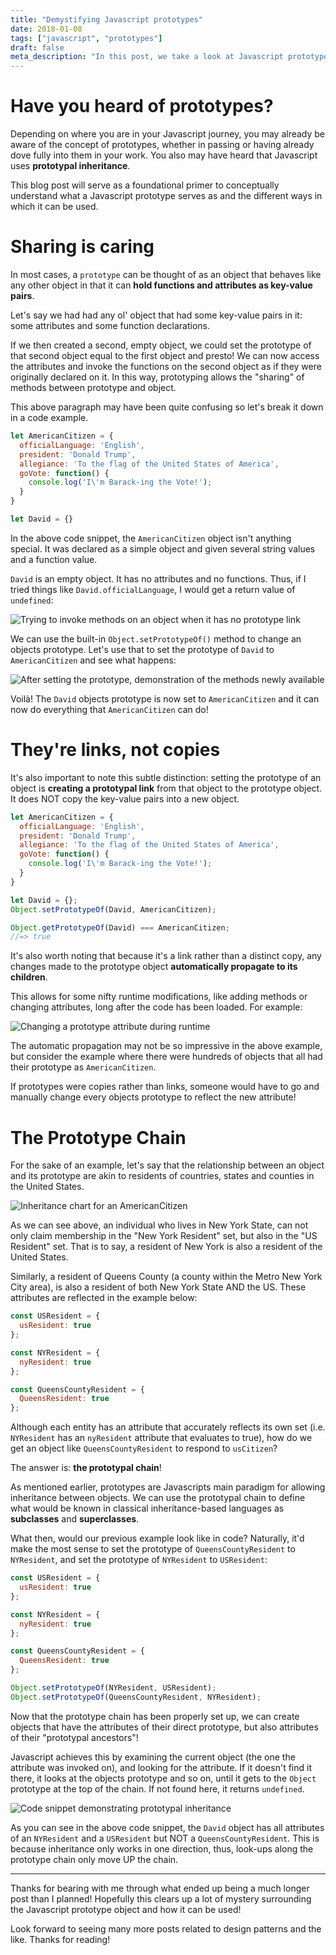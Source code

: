 ```yaml
---
title: "Demystifying Javascript prototypes"
date: 2018-01-08
tags: ["javascript", "prototypes"]
draft: false
meta_description: "In this post, we take a look at Javascript prototypes and what exactly they are, how to get to them and why they're important in the eventual discussion of Object-oriented design."
---
```


# Have you heard of prototypes?
Depending on where you are in your Javascript journey, you may already be aware
of the concept of prototypes, whether in passing or having already dove fully into
them in your work. You also may have heard that Javascript uses
__prototypal inheritance__.

This blog post will serve as a foundational primer to conceptually understand
what a Javascript prototype serves as and the different ways in which it
can be used.

# Sharing is caring
In most cases, a `prototype` can be thought of as an object that behaves like any
other object in that it can __hold functions and attributes as key-value pairs__.

Let's say we had had any ol' object that had some key-value pairs in it: some
attributes and some function declarations.

If we then created a second, empty object, we could set the prototype of that
second object equal to the first object and presto! We can now access the
attributes and invoke the functions on the second object as if they were
originally declared on it. In this way, prototyping allows the "sharing" of methods
between prototype and object.

This above paragraph may have been quite confusing so let's break it down in a
code example.

```javascript
let AmericanCitizen = {
  officialLanguage: 'English',
  president: 'Donald Trump',
  allegiance: 'To the flag of the United States of America',
  goVote: function() {
    console.log('I\'m Barack-ing the Vote!');
  }
}

let David = {}
```
In the above code snippet, the `AmericanCitizen` object isn't anything special.
It was declared as a simple object and given several string values and a function
value.

`David` is an empty object. It has no attributes and no functions. Thus, if I
tried things like `David.officialLanguage`, I would get a return value of
`undefined`:

![Trying to invoke methods on an object when it has no prototype link](https://i.imgur.com/iDWQ3eZ.png)

We can use the built-in `Object.setPrototypeOf()` method to change an objects
prototype. Let's use that to set the prototype of `David` to `AmericanCitizen`
and see what happens:

![After setting the prototype, demonstration of the methods newly available](https://i.imgur.com/Ev5QIc1.png)

Voilà! The `David` objects prototype is now set to `AmericanCitizen` and it can
now do everything that `AmericanCitizen` can do!

# They're links, not copies
It's also important to note this subtle distinction: setting the prototype
of an object is __creating a prototypal link__ from that object to the prototype
object. It does NOT copy the key-value pairs into a new object.

```javascript
let AmericanCitizen = {
  officialLanguage: 'English',
  president: 'Donald Trump',
  allegiance: 'To the flag of the United States of America',
  goVote: function() {
    console.log('I\'m Barack-ing the Vote!');
  }
}

let David = {};
Object.setPrototypeOf(David, AmericanCitizen);

Object.getPrototypeOf(David) === AmericanCitizen;
//=> true
```

It's also worth noting that because it's a link rather than a distinct copy, any
changes made to the prototype object __automatically propagate to its children__.

This allows for some nifty runtime modifications, like adding methods or changing
attributes, long after the code has been loaded. For example:

![Changing a prototype attribute during runtime](https://i.imgur.com/tyWFJ5q.png)

The automatic propagation may not be so impressive in the above example, but consider
the example where there were hundreds of objects that all had their prototype as
`AmericanCitizen`.

If prototypes were copies rather than links, someone would have to go and
manually change every objects prototype to reflect the new attribute!

# The Prototype Chain
For the sake of an example, let's say that the relationship between an object
and its prototype are akin to residents of countries, states and counties in the
United States.

![Inheritance chart for an AmericanCitizen](https://i.imgur.com/80a87ww.png)

As we can see above, an individual who lives in New York State, can not only
claim membership in the "New York Resident" set, but also in the "US Resident"
set. That is to say, a resident of New York is also a resident of the United
States.

Similarly, a resident of Queens County (a county within the Metro New York City
area), is also a resident of both New York State AND the US. These attributes
are reflected in the example below:

```javascript
const USResident = {
  usResident: true
};

const NYResident = {
  nyResident: true
};

const QueensCountyResident = {
  QueensResident: true
};
```

Although each entity has an attribute that accurately reflects its own set (i.e.
`NYResident` has an `nyResident` attribute that evaluates to true), how do we get
an object like `QueensCountyResident` to respond to `usCitizen`?

The answer is: __the prototypal chain__!

As mentioned earlier, prototypes are Javascripts main paradigm for allowing
inheritance between objects. We can use the prototypal chain to define what would
be known in classical inheritance-based languages as __subclasses__ and
__superclasses__.

What then, would our previous example look like in code? Naturally, it'd make the most sense to set
the prototype of `QueensCountyResident` to `NYResident`, and set the prototype
of `NYResident` to `USResident`:

```javascript
const USResident = {
  usResident: true
};

const NYResident = {
  nyResident: true
};

const QueensCountyResident = {
  QueensResident: true
};

Object.setPrototypeOf(NYResident, USResident);
Object.setPrototypeOf(QueensCountyResident, NYResident);
```

Now that the prototype chain has been properly set up, we can create objects that
have the attributes of their direct prototype, but also attributes of their
"prototypal ancestors"!

Javascript achieves this by examining the current object (the one the attribute
was invoked on), and looking for the attribute. If it doesn't find it there,
it looks at the objects prototype and so on, until it gets to the `Object`
prototype at the top of the chain. If not found here, it returns `undefined`.

![Code snippet demonstrating prototypal inheritance](https://i.imgur.com/ieq1jQh.png)

As you can see in the above code snippet, the `David` object has all attributes
of an `NYResident` and a `USResident` but NOT a `QueensCountyResident`. This is
because inheritance only works in one direction, thus, look-ups along the prototype
chain only move UP the chain.

---

Thanks for bearing with me through what ended up being a much longer post than I
planned! Hopefully this clears up a lot of mystery surrounding the Javascript
prototype object and how it can be used!

Look forward to seeing many more posts related to design patterns and the like.
Thanks for reading!
